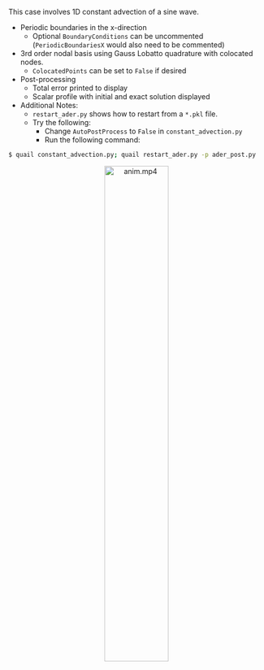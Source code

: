 This case involves 1D constant advection of a sine wave.
  - Periodic boundaries in the x-direction
  	- Optional `BoundaryConditions` can be uncommented (`PeriodicBoundariesX` would also need to be commented)
  - 3rd order nodal basis using Gauss Lobatto quadrature with colocated nodes. 
  	- `ColocatedPoints` can be set to `False` if desired
  - Post-processing
  	- Total error printed to display
    - Scalar profile with initial and exact solution displayed
  - Additional Notes:
  	- `restart_ader.py` shows how to restart from a `*.pkl` file. 
  	- Try the following:
  		- Change `AutoPostProcess` to `False` in `constant_advection.py`
  		- Run the following command:
```sh
$ quail constant_advection.py; quail restart_ader.py -p ader_post.py
```


<p align="center">
  <a href="https://github.com/ericjching/DG_Python"><img alt="anim.mp4" src="https://user-images.githubusercontent.com/55554103/98711814-5705b800-233a-11eb-893c-b272f39bc349.gif" width="50%"></a>
</p>

